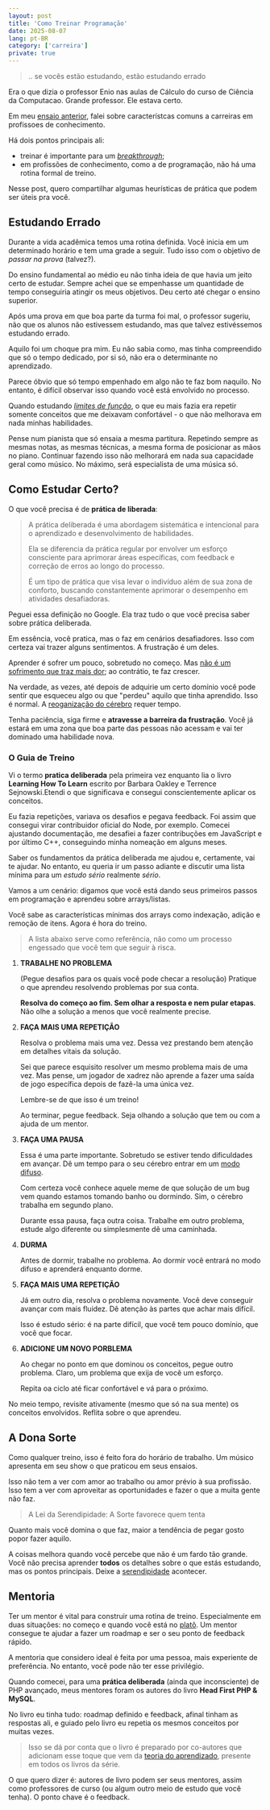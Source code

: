 ```yaml
---
layout: post
title: 'Como Treinar Programação'
date: 2025-08-07
lang: pt-BR
category: ['carreira']
private: true
---
```


> .. se vocês estão estudando, estão estudando errado

Era o que dizia o professor Enio nas aulas de Cálculo do curso de Ciência da Computacao. Grande professor. Ele estava certo.

Em meu [ensaio anterior](https://codesilva.github.io/carreira/2025/07/22/ninguem-te-deve-uma-carreira.html), falei sobre característcas comuns a carreiras em profissoes de conhecimento.

Há dois pontos principais ali: 

- treinar é importante para um [_breakthrough_](https://dictionary.cambridge.org/dictionary/english/breakthrough);
- em profissões de conhecimento, como a de programação, não há uma rotina formal de treino.

Nesse post, quero compartilhar algumas heurísticas de prática que podem ser úteis pra você.

## Estudando Errado

Durante a vida acadêmica temos uma rotina definida. Você inicia em um determinado horário e tem uma grade a seguir. Tudo isso com o objetivo de _passar na prova_ (talvez?).

Do ensino fundamental ao médio eu não tinha ideia de que havia um jeito certo de estudar. Sempre achei que se empenhasse um quantidade de tempo conseguiria atingir os meus objetivos. Deu certo até chegar o ensino superior.

Após uma prova em que boa parte da turma foi mal, o professor sugeriu, não que os alunos não estivessem estudando, mas que talvez estivéssemos estudando errado.

Aquilo foi um choque pra mim. Eu não sabia como, mas tinha compreendido que só o tempo dedicado, por si só, não era o determinante no aprendizado.

Parece óbvio que só tempo empenhado em algo não te faz bom naquilo. No entanto, é difícil observar isso quando você está envolvido no processo.

Quando estudando [_limites de função_](https://pt.wikipedia.org/wiki/Limite_de_uma_fun%C3%A7%C3%A3o), o que eu mais fazia era repetir somente conceitos que me deixavam confortável - o que não melhorava em nada minhas habilidades.

Pense num pianista que só ensaia a mesma partitura. Repetindo sempre as mesmas notas, as mesmas técnicas, a mesma forma de posicionar as mãos no piano. Continuar fazendo isso não melhorará em nada sua capacidade geral como músico. No máximo, será especialista de uma música só.

## Como Estudar Certo?

O que você precisa é de **prática de liberada**:

> A prática deliberada é uma abordagem sistemática e intencional para o aprendizado e desenvolvimento de habilidades.
>
> Ela se diferencia da prática regular por envolver um esforço consciente para aprimorar áreas específicas, com feedback e correção de erros ao longo do processo.
>
> É um tipo de prática que visa levar o indivíduo além de sua zona de conforto, buscando constantemente aprimorar o desempenho em atividades desafiadoras. 

Peguei essa definição no Google. Ela traz tudo o que você precisa saber sobre prática deliberada. 

Em essência, você pratica, mas o faz em cenários desafiadores. Isso com certeza vai trazer alguns sentimentos. A frustração é um deles.

Aprender é sofrer um pouco, sobretudo no começo. Mas [não é um sofrimento que traz mais dor](https://respireagora.com/2021/08/23/existem-dois-tipos-de-sofrimento/); ao contrátio, te faz crescer.

Na verdade, as vezes, até depois de adquirie um certo domínio você pode sentir que esqueceu algo ou que "perdeu" aquilo que tinha aprendido. Isso é normal. A [reoganização do cérebro](https://solportal.ibe-unesco.org/articles/neuroplasticity-how-the-brain-changes-with-learning/) requer tempo.

Tenha paciência, siga firme e **atravesse a barreira da frustração**. Você já estará em uma zona que boa parte das pessoas não acessam e vai ter dominado uma habilidade nova.

### O Guia de Treino

Vi o termo **pratica deliberada** pela primeira vez enquanto lia o livro **Learning How To Learn** escrito por Barbara Oakley e Terrence Sejnowski.Etendi o que significava e consegui conscientemente aplicar os conceitos.

Eu fazia repetições, variava os desafios e pegava feedback. Foi assim que consegui virar contribuidor oficial do Node, por exemplo. Comecei ajustando documentação, me desafiei a fazer contribuções em JavaScript e por último C++, conseguindo minha nomeação em alguns meses.

Saber os fundamentos da prática deliberada me ajudou e, certamente, vai te ajudar. No entanto, eu queria ir um passo adiante e discutir uma lista mínima para um _estudo sério_ realmente _sério_.

Vamos a um cenário: digamos que você está dando seus primeiros passos em programação e aprendeu sobre arrays/listas.

Você sabe as características mínimas dos arrays como indexação, adição e remoção de itens. Agora é hora do treino.

> A lista abaixo serve como referência, não como um processo engessado que você tem que seguir à risca.

1. **TRABALHE NO PROBLEMA**

    (Pegue desafios para os quais você pode checar a resolução) Pratique o que aprendeu resolvendo problemas por sua conta.

    **Resolva do começo ao fim. Sem olhar a resposta e nem pular etapas**. Não olhe a solução a menos que você realmente precise.

2. **FAÇA MAIS UMA REPETIÇÃO**

    Resolva o problema mais uma vez. Dessa vez prestando bem atenção em detalhes vitais da solução.

    Sei que parece esquisito resolver um mesmo problema mais de uma vez. Mas pense, um jogador de xadrez não aprende
    a fazer uma saída de jogo específica depois de fazê-la uma única vez.

    Lembre-se de que isso é um treino!

    Ao terminar, pegue feedback. Seja olhando a solução que tem ou com a ajuda de um mentor.

3. **FAÇA UMA PAUSA**

    Essa é uma parte importante. Sobretudo se estiver tendo dificuldades em avançar. Dê um tempo para o seu cérebro entrar em um [modo difuso](https://barbaraoakley.com/wp-content/uploads/2018/02/Learning-How-to-Learn-Excerpt.pdf). 

    Com certeza você conhece aquele meme de que solução de um bug vem quando estamos tomando banho ou dormindo. Sim, o cérebro trabalha em segundo plano.

    Durante essa pausa, faça outra coisa. Trabalhe em outro problema, estude algo diferente ou simplesmente dê uma caminhada.

4. **DURMA**

    Antes de dormir, trabalhe no problema. Ao dormir você entrará no modo difuso e aprenderá enquanto dorme.

5. **FAÇA MAIS UMA REPETIÇÃO**

    Já em outro dia, resolva o problema novamente. Você deve conseguir avançar com mais fluidez. Dê atenção às partes que achar mais difícil.

    Isso é estudo sério: é na parte difícil, que você tem pouco domínio, que você que focar.

6. **ADICIONE UM NOVO PORBLEMA**

    Ao chegar no ponto em que dominou os conceitos, pegue outro problema. Claro, um problema que exija de você um esforço.

    Repita oa ciclo até ficar confortável e vá para o próximo.

No meio tempo, revisite ativamente (mesmo que só na sua mente) os conceitos envolvidos. Reflita sobre o que aprendeu.

## A Dona Sorte

Como qualquer treino, isso é feito fora do horário de trabalho. Um músico apresenta em seu show o que praticou em
seus ensaios.

Isso não tem a ver com amor ao trabalho ou amor prévio à sua profissão. Isso tem a ver com aproveitar as oportunidades e fazer
o que a muita gente não faz.

> A Lei da Serendipidade: A Sorte favorece quem tenta

Quanto mais você domina o que faz, maior a tendência de pegar gosto popor fazer aquilo.

A coisas melhora quando você percebe que não é um fardo tão grande. Você não precisa aprender **todos** os detalhes
sobre o que estás estudando, mas os pontos principais. Deixe a [serendipidade](https://pt.wikipedia.org/wiki/Serendipidade) acontecer.

## Mentoria

Ter um mentor é vital para construir uma rotina de treino. Especialmente em duas situações: no começo e quando você está no [platô](https://codesilva.github.io/carreira/2025/07/22/ninguem-te-deve-uma-carreira.html). Um mentor consegue te ajudar a fazer um roadmap e ser o seu ponto de feedback rápido. 

A mentoria que considero ideal é feita por uma pessoa, mais experiente de preferência. No entanto, você pode não ter esse privilégio.

Quando comecei, para uma **prática deliberada** (ainda que inconsciente) de PHP avançado, meus mentores foram os autores do livro **Head First PHP & MySQL**.

No livro eu tinha tudo: roadmap definido e feedback, afinal tinham as respostas ali, e guiado pelo livro eu repetia os mesmos conceitos por muitas vezes.

> Isso se dá por conta que o livro é preparado por co-autores que adicionam esse toque que vem da [teoria do aprendizado](https://en.wikipedia.org/wiki/Learning_theory_(education)), presente em todos os livros da série.

O que quero dizer é: autores de livro podem ser seus mentores, assim como professores de curso (ou algum outro meio de estudo que você tenha). O ponto chave é o feedback.
